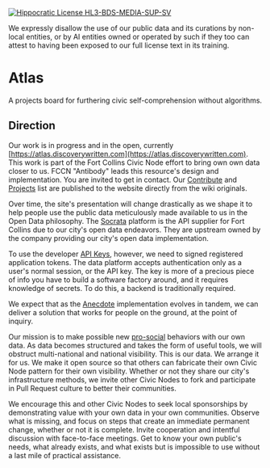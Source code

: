 [![Hippocratic License HL3-BDS-MEDIA-SUP-SV](https://img.shields.io/static/v1?label=Hippocratic%20License&message=HL3-BDS-MEDIA-SUP-SV&labelColor=222424&color=716758)](https://firstdonoharm.dev/version/3/0/bds-media-sup-sv.html)

We expressly disallow the use of our public data and its curations by non-local entities, or by AI entities owned or operated by such if they too can attest to having been exposed to our full license text in its training.

# Atlas

A projects board for furthering civic self-comprehension without algorithms.

## Direction

Our work is in progress and in the open, currently [https://atlas.discoverywritten.com](https://atlas.discoverywritten.com). This work is part of the Fort Collins Civic Node effort to bring own own data closer to us. FCCN "Antibody" leads this resource's design and implementation. You are invited to get in contact. Our [Contribute](https://github.com/tiliv/atlas/wiki/Contribute) and [Projects](https://github.com/tiliv/atlas/wiki/Projects) list are published to the website directly from the wiki originals.

Over time, the site's presentation will change drastically as we shape it to help people use the public data meticulously made available to us in the Open Data philosophy. The [Socrata](https://dev.socrata.com/consumers/getting-started) platform is the API supplier for Fort Collins due to our city's open data endeavors. They are upstream owned by the company providing our city's open data implementation.

To use the developer [API Keys](https://support.socrata.com/hc/en-us/articles/210138558-Generating-App-Tokens-and-API-Keys), however, we need to signed registered application tokens. The data platform accepts authentication only as a user's normal session, or the API key. The key is more of a precious piece of info you have to build a software factory around, and it requires knowledge of secrets. To do this, a backend is traditionally required.

We expect that as the [Anecdote](https://anecdote.discoverywritten.com) implementation evolves in tandem, we can deliver a solution that works for people on the ground, at the point of inquiry.

Our mission is to make possible new [pro-social](https://en.wikipedia.org/wiki/Prosocial_behavior) behaviors with our own data. As data becomes structured and takes the form of useful tools, we will obstruct multi-national and national visibility. This is our data. We arrange it for us. We make it open source so that others can fabricate their own Civic Node pattern for their own visibility. Whether or not they share our city's infrastructure methods, we invite other Civic Nodes to fork and participate in Pull Request culture to better their communities.

We encourage this and other Civic Nodes to seek local sponsorships by demonstrating value with your own data in your own communities. Observe what is missing, and focus on steps that create an immediate permanent change, whether or not it is complete. Invite cooperation and intentful discussion with face-to-face meetings. Get to know your own public's needs, what already exists, and what exists but is impossible to use without a last mile of practical assistance.
